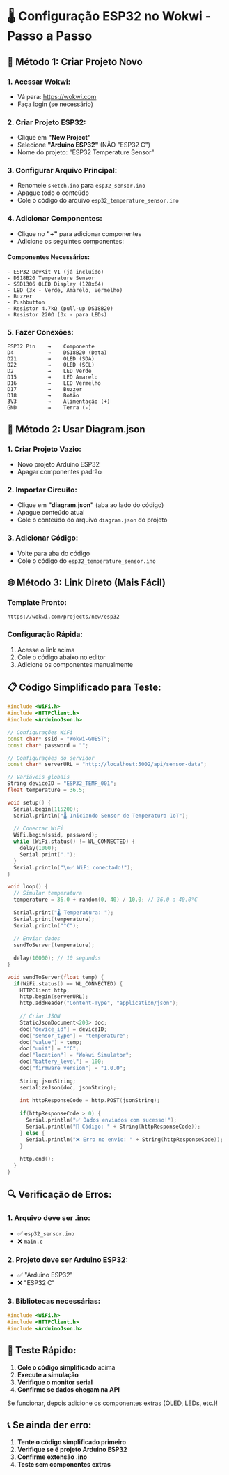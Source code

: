 # 🌡️ Configuração ESP32 no Wokwi - Passo a Passo

## 🚀 **Método 1: Criar Projeto Novo**

### **1. Acessar Wokwi:**
- Vá para: https://wokwi.com
- Faça login (se necessário)

### **2. Criar Projeto ESP32:**
- Clique em **"New Project"**
- Selecione **"Arduino ESP32"** (NÃO "ESP32 C")
- Nome do projeto: "ESP32 Temperature Sensor"

### **3. Configurar Arquivo Principal:**
- Renomeie `sketch.ino` para `esp32_sensor.ino`
- Apague todo o conteúdo
- Cole o código do arquivo `esp32_temperature_sensor.ino`

### **4. Adicionar Componentes:**
- Clique no **"+"** para adicionar componentes
- Adicione os seguintes componentes:

#### **Componentes Necessários:**
```
- ESP32 DevKit V1 (já incluído)
- DS18B20 Temperature Sensor
- SSD1306 OLED Display (128x64)
- LED (3x - Verde, Amarelo, Vermelho)
- Buzzer
- Pushbutton
- Resistor 4.7kΩ (pull-up DS18B20)
- Resistor 220Ω (3x - para LEDs)
```

### **5. Fazer Conexões:**
```
ESP32 Pin    →    Componente
D4           →    DS18B20 (Data)
D21          →    OLED (SDA)
D22          →    OLED (SCL)
D2           →    LED Verde
D15          →    LED Amarelo
D16          →    LED Vermelho
D17          →    Buzzer
D18          →    Botão
3V3          →    Alimentação (+)
GND          →    Terra (-)
```

## 🔧 **Método 2: Usar Diagram.json**

### **1. Criar Projeto Vazio:**
- Novo projeto Arduino ESP32
- Apagar componentes padrão

### **2. Importar Circuito:**
- Clique em **"diagram.json"** (aba ao lado do código)
- Apague conteúdo atual
- Cole o conteúdo do arquivo `diagram.json` do projeto

### **3. Adicionar Código:**
- Volte para aba do código
- Cole o código do `esp32_temperature_sensor.ino`

## 🌐 **Método 3: Link Direto (Mais Fácil)**

### **Template Pronto:**
```
https://wokwi.com/projects/new/esp32
```

### **Configuração Rápida:**
1. Acesse o link acima
2. Cole o código abaixo no editor
3. Adicione os componentes manualmente

## 📋 **Código Simplificado para Teste:**

```cpp
#include <WiFi.h>
#include <HTTPClient.h>
#include <ArduinoJson.h>

// Configurações WiFi
const char* ssid = "Wokwi-GUEST";
const char* password = "";

// Configurações do servidor
const char* serverURL = "http://localhost:5002/api/sensor-data";

// Variáveis globais
String deviceID = "ESP32_TEMP_001";
float temperature = 36.5;

void setup() {
  Serial.begin(115200);
  Serial.println("🌡️ Iniciando Sensor de Temperatura IoT");
  
  // Conectar WiFi
  WiFi.begin(ssid, password);
  while (WiFi.status() != WL_CONNECTED) {
    delay(1000);
    Serial.print(".");
  }
  Serial.println("\n✅ WiFi conectado!");
}

void loop() {
  // Simular temperatura
  temperature = 36.0 + random(0, 40) / 10.0; // 36.0 a 40.0°C
  
  Serial.print("🌡️ Temperatura: ");
  Serial.print(temperature);
  Serial.println("°C");
  
  // Enviar dados
  sendToServer(temperature);
  
  delay(10000); // 10 segundos
}

void sendToServer(float temp) {
  if(WiFi.status() == WL_CONNECTED) {
    HTTPClient http;
    http.begin(serverURL);
    http.addHeader("Content-Type", "application/json");
    
    // Criar JSON
    StaticJsonDocument<200> doc;
    doc["device_id"] = deviceID;
    doc["sensor_type"] = "temperature";
    doc["value"] = temp;
    doc["unit"] = "°C";
    doc["location"] = "Wokwi Simulator";
    doc["battery_level"] = 100;
    doc["firmware_version"] = "1.0.0";
    
    String jsonString;
    serializeJson(doc, jsonString);
    
    int httpResponseCode = http.POST(jsonString);
    
    if(httpResponseCode > 0) {
      Serial.println("✅ Dados enviados com sucesso!");
      Serial.println("📨 Código: " + String(httpResponseCode));
    } else {
      Serial.println("❌ Erro no envio: " + String(httpResponseCode));
    }
    
    http.end();
  }
}
```

## 🔍 **Verificação de Erros:**

### **1. Arquivo deve ser .ino:**
- ✅ `esp32_sensor.ino`
- ❌ `main.c`

### **2. Projeto deve ser Arduino ESP32:**
- ✅ "Arduino ESP32"
- ❌ "ESP32 C"

### **3. Bibliotecas necessárias:**
```cpp
#include <WiFi.h>
#include <HTTPClient.h>
#include <ArduinoJson.h>
```

## 🎯 **Teste Rápido:**

1. **Cole o código simplificado** acima
2. **Execute a simulação**
3. **Verifique o monitor serial**
4. **Confirme se dados chegam na API**

Se funcionar, depois adicione os componentes extras (OLED, LEDs, etc.)!

## 📞 **Se ainda der erro:**

1. **Tente o código simplificado primeiro**
2. **Verifique se é projeto Arduino ESP32**
3. **Confirme extensão .ino**
4. **Teste sem componentes extras** 